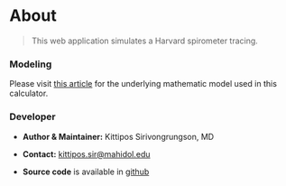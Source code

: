 About
================

> This web application simulates a Harvard spirometer tracing.

### Modeling

Please visit [this article](https://lightbridge-ks.github.io/rslab/articles/mod-tracing.html) for the underlying mathematic model used in this calculator.

### Developer

-   **Author & Maintainer:** Kittipos Sirivongrungson, MD

-   **Contact:** [kittipos.sir@mahidol.edu](kittipos.sir@mahidol.edu)

-   **Source code** is available in
    [github](https://github.com/Lightbridge-KS/HarvardSpirometer)
